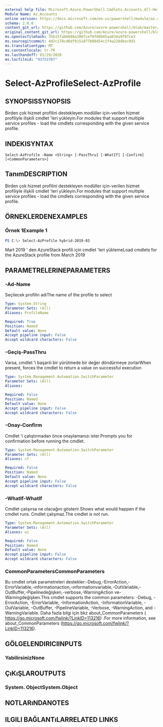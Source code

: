 ```yaml
---
external help file: Microsoft.Azure.PowerShell.Cmdlets.Accounts.dll-Help.xml
Module Name: Az.Accounts
online version: https://docs.microsoft.com/en-us/powershell/module/az.accounts/select-azprofile
schema: 2.0.0
content_git_url: https://github.com/Azure/azure-powershell/blob/master/src/Accounts/Accounts/help/Select-AzProfile.md
original_content_git_url: https://github.com/Azure/azure-powershell/blob/master/src/Accounts/Accounts/help/Select-AzProfile.md
ms.openlocfilehash: 35b15fab6888a300fcef9f80b05aa034a9f07ce3
ms.sourcegitcommit: 4d2c178cd6df9151877b08d54c1f4a228dbec9d1
ms.translationtype: MT
ms.contentlocale: tr-TR
ms.lasthandoff: 01/29/2020
ms.locfileid: "93753707"
---
```

# <span data-ttu-id="b5e83-101">Select-AzProfile</span><span class="sxs-lookup"><span data-stu-id="b5e83-101">Select-AzProfile</span></span>

## <span data-ttu-id="b5e83-102">SYNOPSIS</span><span class="sxs-lookup"><span data-stu-id="b5e83-102">SYNOPSIS</span></span>
<span data-ttu-id="b5e83-103">Birden çok hizmet profilini destekleyen modüller için-verilen hizmet profiliyle ilişkili cmdlet 'leri yükleyin.</span><span class="sxs-lookup"><span data-stu-id="b5e83-103">For modules that support multiple service profiles - load the cmdlets corresponding with the given service profile.</span></span>

## <span data-ttu-id="b5e83-104">INDEKI</span><span class="sxs-lookup"><span data-stu-id="b5e83-104">SYNTAX</span></span>

```
Select-AzProfile -Name <String> [-PassThru] [-WhatIf] [-Confirm] [<CommonParameters>]
```

## <span data-ttu-id="b5e83-105">Tanım</span><span class="sxs-lookup"><span data-stu-id="b5e83-105">DESCRIPTION</span></span>
<span data-ttu-id="b5e83-106">Birden çok hizmet profilini destekleyen modüller için-verilen hizmet profiliyle ilişkili cmdlet 'leri yükleyin.</span><span class="sxs-lookup"><span data-stu-id="b5e83-106">For modules that support multiple service profiles - load the cmdlets corresponding with the given service profile.</span></span>

## <span data-ttu-id="b5e83-107">ÖRNEKLERDEN</span><span class="sxs-lookup"><span data-stu-id="b5e83-107">EXAMPLES</span></span>

### <span data-ttu-id="b5e83-108">Örnek 1</span><span class="sxs-lookup"><span data-stu-id="b5e83-108">Example 1</span></span>
```powershell
PS C:\> Select-AzProfile hybrid-2019-03
```

<span data-ttu-id="b5e83-109">Mart 2019 ' den AzureStack profili için cmdlet 'leri yükleme</span><span class="sxs-lookup"><span data-stu-id="b5e83-109">Load cmdlets for the AzureStack profile from March 2019</span></span>

## <span data-ttu-id="b5e83-110">PARAMETRELERINE</span><span class="sxs-lookup"><span data-stu-id="b5e83-110">PARAMETERS</span></span>

### <span data-ttu-id="b5e83-111">-Ad</span><span class="sxs-lookup"><span data-stu-id="b5e83-111">-Name</span></span>
<span data-ttu-id="b5e83-112">Seçilecek profilin adı</span><span class="sxs-lookup"><span data-stu-id="b5e83-112">The name of the profile to select</span></span>

```yaml
Type: System.String
Parameter Sets: (All)
Aliases: ProfileName

Required: True
Position: Named
Default value: None
Accept pipeline input: False
Accept wildcard characters: False
```

### <span data-ttu-id="b5e83-113">-Geçiş</span><span class="sxs-lookup"><span data-stu-id="b5e83-113">-PassThru</span></span>
<span data-ttu-id="b5e83-114">Varsa, cmdlet 'i başarılı bir yürütmede bir değer döndürmeye zorlar</span><span class="sxs-lookup"><span data-stu-id="b5e83-114">When present, forces the cmdlet to return a value on successful execution</span></span>

```yaml
Type: System.Management.Automation.SwitchParameter
Parameter Sets: (All)
Aliases:

Required: False
Position: Named
Default value: None
Accept pipeline input: False
Accept wildcard characters: False
```

### <span data-ttu-id="b5e83-115">-Onay</span><span class="sxs-lookup"><span data-stu-id="b5e83-115">-Confirm</span></span>
<span data-ttu-id="b5e83-116">Cmdlet 'i çalıştırmadan önce onaylamanızı ister.</span><span class="sxs-lookup"><span data-stu-id="b5e83-116">Prompts you for confirmation before running the cmdlet.</span></span>

```yaml
Type: System.Management.Automation.SwitchParameter
Parameter Sets: (All)
Aliases: cf

Required: False
Position: Named
Default value: None
Accept pipeline input: False
Accept wildcard characters: False
```

### <span data-ttu-id="b5e83-117">-WhatIf</span><span class="sxs-lookup"><span data-stu-id="b5e83-117">-WhatIf</span></span>
<span data-ttu-id="b5e83-118">Cmdlet çalışırsa ne olacağını gösterir.</span><span class="sxs-lookup"><span data-stu-id="b5e83-118">Shows what would happen if the cmdlet runs.</span></span>
<span data-ttu-id="b5e83-119">Cmdlet çalışmaz.</span><span class="sxs-lookup"><span data-stu-id="b5e83-119">The cmdlet is not run.</span></span>

```yaml
Type: System.Management.Automation.SwitchParameter
Parameter Sets: (All)
Aliases: wi

Required: False
Position: Named
Default value: None
Accept pipeline input: False
Accept wildcard characters: False
```

### <span data-ttu-id="b5e83-120">CommonParameters</span><span class="sxs-lookup"><span data-stu-id="b5e83-120">CommonParameters</span></span>
<span data-ttu-id="b5e83-121">Bu cmdlet ortak parametreleri destekler:-Debug,-ErrorAction,-ErrorVariable,-ınformationaction,-ınformationvariable,-OutVariable,-OutBuffer,-Pipelinedeğişken,-verbose,-WarningAction ve-Warningdeğişken.</span><span class="sxs-lookup"><span data-stu-id="b5e83-121">This cmdlet supports the common parameters: -Debug, -ErrorAction, -ErrorVariable, -InformationAction, -InformationVariable, -OutVariable, -OutBuffer, -PipelineVariable, -Verbose, -WarningAction, and -WarningVariable.</span></span> <span data-ttu-id="b5e83-122">Daha fazla bilgi için bkz about_CommonParameters ( https://go.microsoft.com/fwlink/?LinkID=113216) .</span><span class="sxs-lookup"><span data-stu-id="b5e83-122">For more information, see about_CommonParameters (https://go.microsoft.com/fwlink/?LinkID=113216).</span></span>

## <span data-ttu-id="b5e83-123">GÖLGELENDIRICI</span><span class="sxs-lookup"><span data-stu-id="b5e83-123">INPUTS</span></span>

### <span data-ttu-id="b5e83-124">Yabilirsiniz</span><span class="sxs-lookup"><span data-stu-id="b5e83-124">None</span></span>

## <span data-ttu-id="b5e83-125">ÇıKıŞLAR</span><span class="sxs-lookup"><span data-stu-id="b5e83-125">OUTPUTS</span></span>

### <span data-ttu-id="b5e83-126">System. Object</span><span class="sxs-lookup"><span data-stu-id="b5e83-126">System.Object</span></span>
## <span data-ttu-id="b5e83-127">NOTLARıNDA</span><span class="sxs-lookup"><span data-stu-id="b5e83-127">NOTES</span></span>

## <span data-ttu-id="b5e83-128">ILGILI BAĞLANTıLAR</span><span class="sxs-lookup"><span data-stu-id="b5e83-128">RELATED LINKS</span></span>
